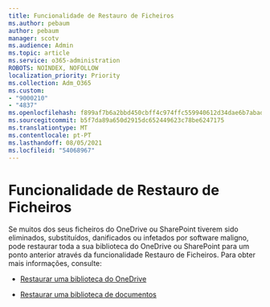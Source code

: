 ```yaml
---
title: Funcionalidade de Restauro de Ficheiros
ms.author: pebaum
author: pebaum
manager: scotv
ms.audience: Admin
ms.topic: article
ms.service: o365-administration
ROBOTS: NOINDEX, NOFOLLOW
localization_priority: Priority
ms.collection: Adm_O365
ms.custom:
- "9000210"
- "4837"
ms.openlocfilehash: f899af7b6a2bbd450cbff4c974ffc559940612d34dae6b7abad55441bfd9a9cc
ms.sourcegitcommit: b5f7da89a650d2915dc652449623c78be6247175
ms.translationtype: MT
ms.contentlocale: pt-PT
ms.lasthandoff: 08/05/2021
ms.locfileid: "54068967"
---
```

# <a name="files-restore-feature"></a>Funcionalidade de Restauro de Ficheiros

Se muitos dos seus ficheiros do OneDrive ou SharePoint tiverem sido eliminados, substituídos, danificados ou infetados por software maligno, pode restaurar toda a sua biblioteca do OneDrive ou SharePoint para um ponto anterior através da funcionalidade Restauro de Ficheiros. Para obter mais informações, consulte:

- [Restaurar uma biblioteca do OneDrive](https://support.office.com/article/restore-your-onedrive-fa231298-759d-41cf-bcd0-25ac53eb8a150)

- [Restaurar uma biblioteca de documentos](https://support.office.com/article/restore-a-document-library-317791c3-8bd0-4dfd-8254-3ca90883d39a)
